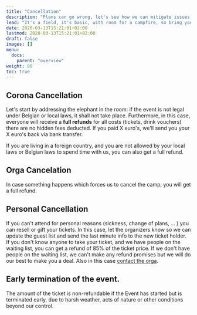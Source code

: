 ```yaml
---
title: "Cancellation"
description: "Plans can go wrong, let's see how we can mitigate issues."
lead: "It's a field, it's basic, with room for a campfire, so bring your guitar and marshmallows."
date: 2020-03-13T15:21:01+02:00
lastmod: 2020-03-13T15:21:01+02:00
draft: false
images: []
menu: 
  docs:
    parent: "overview"
weight: 80
toc: true
---
```


## Corona Cancellation

Let's start by addressing the elephant in the room: if the event is not legal under Belgian or local laws, it shall not take place. Furthermore, in this case, everyone will receive a **full refunds** for all costs \(tickets, drink vouchers\) there are no hidden fees deducted. If you paid X euro's, we'll send you your X euro's back via bank transfer.

If you are living in a foreign country, and you are not allowed by your local laws or Belgian laws to spend time with us, you can also get a full refund.

## Orga Cancelation

In case something happens which forces us to cancel the camp, you will get a full refund.

## Personal Cancellation

If you can't attend for personal reasons \(sickness, change of plans, ... \) you can resell or gift your tickets. In this case, let the organizers know so we can update the guest list and send the last minute info to the new ticket holder.
If you don't know anyone to take your ticket, and we have people on the waiting list, you can get a refund of 85% of the ticket price. If we don't have people on the waiting list, we can't make any refund promises but we will do our best to make you a deal. Also in this case [contact the orga](contact.md).

## Early termination of the event.

The amount of the ticket is non-refundable if the Event has started but is terminated early, due to harsh weather, acts of nature or other conditions beyond our control.